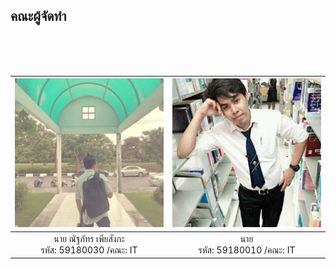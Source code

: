 ## คณะผู้จัดทำ

<br/>
<br/>
<br/>


<img src="/static/media/nut.9ae58522.jpg" alt="Eastern Asia University" width="100%"/>|<img src="/static/media/non.fe4fa427.jpg" alt="Eastern Asia University" width="100%"/>
:---------------------------------:|:---------------------------------:
นาย ณัฐภัทร เพียสังกะ <br>รหัส: 59180030 /คณะ: IT | นาย <br>รหัส: 59180010 /คณะ: IT